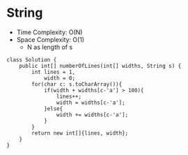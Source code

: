 # String
* Time Complexity: O(N)
* Space Complexity: O(1)
	* N as length of s
```
class Solution {
    public int[] numberOfLines(int[] widths, String s) {
        int lines = 1,
            width = 0;
        for(char c: s.toCharArray()){
            if(width + widths[c-'a'] > 100){
                lines++;
                width = widths[c-'a'];
            }else{
                width += widths[c-'a'];
            }
        }
        return new int[]{lines, width};
    }
}
```